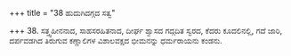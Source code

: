 +++
title = "38 ಹುದುಗಿದಗ್ಗದ ಸತ್ವ"

+++
38. ಸತ್ತ್ವಹೀನನಾದ, ಸಾಹಸರಹಿತನಾದ, ದೀರ್ಘ ಶ್ವಾಸದ ಗದ್ಗದಿತ ಸ್ವರದ,  ಕೆದರು ಕೂದಲಿನಲ್ಲಿ, ಗದೆ ಜಾರಿ, ದರ್ಪವಡಗಿದ  ತಿರುಗುವ ಕಣ್ಣಾಲಿಗಳ ವಿಶಾಲವಕ್ಷದ ಭೀಮನನ್ನು ಧರ್ಮರಾಯನು ಕಂಡನು.